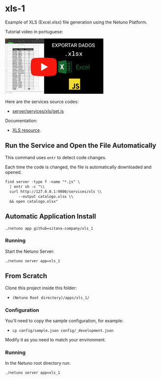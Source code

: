 # xls-1

Example of XLS (Excel.xlsx) file generation using the Netuno Platform.

Tutorial video in portuguese:

<a href="http://www.youtube.com/watch?v=nTnoqEpLghQ" target="_blank" title="Exportar dados em Excel.xlsx - Parte 1">
 <img src="https://raw.githubusercontent.com/sitana-company/xls_1/main/docs/video.jpg" alt="Tutorial Video" width="320" height="180" />
</a>

Here are the services source codes:

- [server/services/xls/get.js](server/services/xls/get.js)

Documentation:

- [XLS resource](https://doc.netuno.org/pt/docs/academy/server/services/xls).

## Run the Service and Open the File Automatically

This command uses `entr` to detect code changes.

Each time the code is changed, the file is automatically downloaded and opened.

```shell
find server -type f -name "*.js" \
  | entr sh -c "\\
  curl http://127.0.0.1:9000/services/xls \\
      --output catalogo.xlsx \\
  && open catalogo.xlsx"
```

## Automatic Application Install

```
./netuno app github=sitana-company/xls_1
```

### Running

Start the Netuno Server:

```
./netuno server app=xls_1
```

## From Scratch

Clone this project inside this folder:

- `(Netuno Root directory)/apps/xls_1/`

### Configuration

You'll need to copy the sample configuration, for example:

- `cp config/sample.json config/_development.json`

Modify it as you need to match your environment.

### Running

In the Netuno root directory run:

```
./netuno server app=xls_1
```
